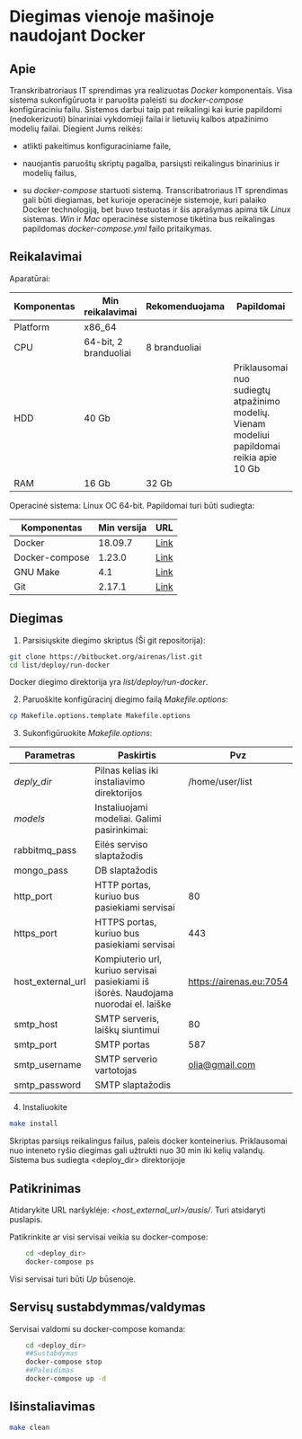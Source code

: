 # Diegimas vienoje mašinoje naudojant Docker

## Apie

Transkribatroriaus IT sprendimas yra realizuotas *Docker* komponentais. Visa sistema sukonfigūruota ir paruošta paleisti su *docker-compose* konfigūraciniu failu. Sistemos darbui taip pat reikalingi kai kurie papildomi (nedokerizuoti) binariniai vykdomieji failai ir lietuvių kalbos atpažinimo modelių failai. Diegient Jums reikės:

- atlikti pakeitimus konfiguraciniame faile,

- nauojantis paruoštų skriptų pagalba, parsiųsti reikalingus binarinius ir modelių failus,
- su *docker-compose* startuoti sistemą.
Transcribatroriaus IT sprendimas gali būti diegiamas, bet kurioje operacinėje sistemoje, kuri palaiko Docker technologiją, bet buvo testuotas ir šis aprašymas apima tik *Linux* sistemas. *Win* ir *Mac* operacinėse sistemose tikėtina bus reikalingas papildomas *docker-compose.yml* failo pritaikymas.

## Reikalavimai

Aparatūrai:

| Komponentas | Min reikalavimai | Rekomenduojama | Papildomai |
| ---|-|-|-|
| Platform | x86_64 | | |
| CPU | 64-bit, 2 branduoliai | 8 branduoliai | |
| HDD | 40 Gb | | Priklausomai nuo sudiegtų atpažinimo modelių. Vienam modeliui papildomai reikia apie 10 Gb |
| RAM  | 16 Gb | 32 Gb | |

Operacinė sistema: Linux OC 64-bit. Papildomai turi būti sudiegta:

| Komponentas | Min versija | URL |
| ---|-|-|
| Docker | 18.09.7 | [Link](https://docs.docker.com/engine/install/)
| Docker-compose | 1.23.0 | [Link](https://docs.docker.com/compose/install/) |
| GNU Make | 4.1 | [Link](https://www.gnu.org/software/make/manual/make.html) |
| Git | 2.17.1 | [Link](https://git-scm.com/download/linux) |

## Diegimas

1. Parsisiųskite diegimo skriptus (Ši git repositorija):

```bash
git clone https://bitbucket.org/airenas/list.git
cd list/deploy/run-docker
```

Docker diegimo direktorija yra *list/deploy/run-docker*.

2. Paruoškite konfigūracinį diegimo failą *Makefile.options*:

```bash
cp Makefile.options.template Makefile.options
```

3. Sukonfigūruokite *Makefile.options*:

| Parametras | Paskirtis | Pvz |
| ---|-|-|
| *deply_dir* | Pilnas kelias iki instaliavimo direktorijos | /home/user/list
| *models* | Instaliuojami modeliai. Galimi pasirinkimai: | |
| rabbitmq_pass | Eilės serviso slaptažodis ||
| mongo_pass | DB slaptažodis ||
| http_port | HTTP portas, kuriuo bus pasiekiami servisai | 80 |
| https_port | HTTPS portas, kuriuo bus pasiekiami servisai | 443 |
| host_external_url | Kompiuterio url, kuriuo servisai pasiekiami iš išorės. Naudojama nuorodai el. laiške | https://airenas.eu:7054 |
| smtp_host | SMTP serveris, laiškų siuntimui | 80 |
| smtp_port | SMTP portas | 587 |
| smtp_username | SMTP serverio vartotojas | olia@gmail.com |
| smtp_password | SMTP slaptažodis |  |

4. Instaliuokite

```bash
make install
```

Skriptas parsiųs reikalingus failus, paleis docker konteinerius. Priklausomai nuo inteneto ryšio diegimas gali užtrukti nuo 30 min iki kelių valandų.
Sistema bus sudiegta <deploy_dir> direktorijoje

## Patikrinimas

Atidarykite URL naršyklėje: *<host_external_url>/ausis/*. Turi atsidaryti puslapis.

Patikrinkite ar visi servisai veikia su docker-compose:

```bash
    cd <deploy_dir>
    docker-compose ps
```

Visi servisai turi būti *Up* būsenoje.

## Servisų sustabdymmas/valdymas

Servisai valdomi su docker-compose komanda:

```bash
    cd <deploy_dir>
    ##Sustabdymas
    docker-compose stop
    ##Paleidimas
    docker-compose up -d
```

## Išinstaliavimas

```bash
make clean
```
